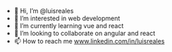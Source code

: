 - 👋 Hi, I’m @luisreales
- 👀 I’m interested in web development
- 🌱 I’m currently learning vue and  react
- 💞️ I’m looking to collaborate on angular and react
- 📫 How to reach me www.linkedin.com/in/luisreales
<!---
luisreales/luisreales is a ✨ special ✨ repository because its `README.md` (this file) appears on your GitHub profile.
You can click the Preview link to take a look at your changes.
--->
